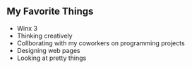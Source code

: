 ## My Favorite Things

* Winx 3
* Thinking creatively
* Collborating with my coworkers on programming projects
* Designing web pages
* Looking at pretty things
